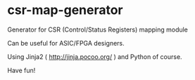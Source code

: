 # csr-map-generator
Generator for CSR (Control/Status Registers) mapping module

Can be useful for ASIC/FPGA designers.

Using Jinja2 ( http://jinja.pocoo.org/ ) and Python of course.

Have fun!

